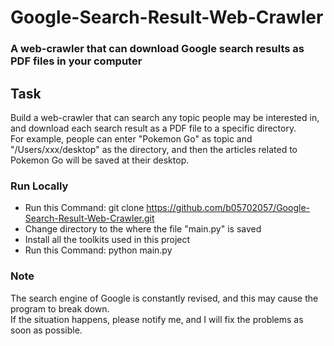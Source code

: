# Google-Search-Result-Web-Crawler

### A web-crawler that can download Google search results as PDF files in your computer

## Task
Build a web-crawler that can search any topic people may be interested in, and download each search result as a PDF file to a specific directory.  
For example, people can enter "Pokemon Go" as topic and "/Users/xxx/desktop" as the directory, and then the articles related to Pokemon Go will be saved at their desktop.

### Run Locally
* Run this Command: git clone https://github.com/b05702057/Google-Search-Result-Web-Crawler.git
* Change directory to the where the file "main.py" is saved
* Install all the toolkits used in this project
* Run this Command: python main.py

### Note
The search engine of Google is constantly revised, and this may cause the program to break down.  
If the situation happens, please notify me, and I will fix the problems as soon as possible.
